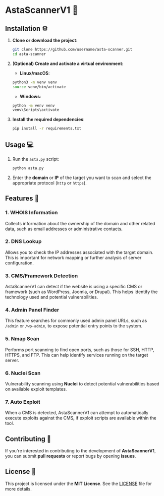 # AstaScannerV1 🚀

## Installation ⚙️

1. **Clone or download the project**:

    ```bash
    git clone https://github.com/username/asta-scanner.git
    cd asta-scanner
    ```

2. **(Optional) Create and activate a virtual environment**:

    - **Linux/macOS**:

    ```bash
    python3 -m venv venv
    source venv/bin/activate
    ```

    - **Windows**:

    ```bash
    python -m venv venv
    venv\Scripts\activate
    ```

3. **Install the required dependencies**:

    ```bash
    pip install -r requirements.txt
    ```

## Usage 💻

1. Run the `asta.py` script:

    ```bash
    python asta.py
    ```

2. Enter the **domain** or **IP** of the target you want to scan and select the appropriate protocol (`http` or `https`).

## Features 🎯

### 1. WHOIS Information

Collects information about the ownership of the domain and other related data, such as email addresses or administrative contacts.

### 2. DNS Lookup

Allows you to check the IP addresses associated with the target domain. This is important for network mapping or further analysis of server configuration.

### 3. CMS/Framework Detection

AstaScannerV1 can detect if the website is using a specific CMS or framework (such as WordPress, Joomla, or Drupal). This helps identify the technology used and potential vulnerabilities.

### 4. Admin Panel Finder

This feature searches for commonly used admin panel URLs, such as `/admin` or `/wp-admin`, to expose potential entry points to the system.

### 5. Nmap Scan

Performs port scanning to find open ports, such as those for SSH, HTTP, HTTPS, and FTP. This can help identify services running on the target server.

### 6. Nuclei Scan

Vulnerability scanning using **Nuclei** to detect potential vulnerabilities based on available exploit templates.

### 7. Auto Exploit

When a CMS is detected, AstaScannerV1 can attempt to automatically execute exploits against the CMS, if exploit scripts are available within the tool.

## Contributing 🤝

If you're interested in contributing to the development of **AstaScannerV1**, you can submit **pull requests** or report bugs by opening **issues**.

## License 📄

This project is licensed under the **MIT License**. See the [LICENSE](LICENSE) file for more details.
